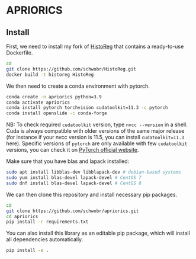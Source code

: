 # APRIORICS

## Install

First, we need to install my fork of [HistoReg](https://github.com/CBICA/HistoReg) that
contains a ready-to-use Dockerfile.

```bash
cd
git clone https://github.com/schwobr/HistoReg.git
docker build -t historeg HistoReg
```

We then need to create a conda environment with pytorch.

```bash
conda create -n apriorics python=3.9
conda activate apriorics
conda install pytorch torchvision cudatoolkit=11.3 -c pytorch
conda install openslide -c conda-forge
```

NB: To check required `cudatoolkit` version, type `nvcc --version` in a shell. Cuda is always compatible with older versions of the same major release (for instance if your nvcc version is 11.5, you can install `cudatoolkit=11.3` here). Specific versions of `pytorch` are only available with few `cudatoolkit` versions, you can check it on [PyTorch official website](https://pytorch.org/get-started/locally/).

Make sure that you have blas and lapack installed:

```bash
sudo apt install libblas-dev libblapack-dev # debian-based systems
sudo yum install blas-devel lapack-devel # CentOS 7
sudo dnf install blas-devel lapack-devel # CentOS 8
```

We can then clone this repository and install necessary pip packages.

```bash
cd
git clone https://github.com/schwobr/apriorics.git
cd apriorics
pip install -r requirements.txt
```

You can also install this library as an editable pip package, which will install all dependencies automatically.

```bash
pip install -e .
```
